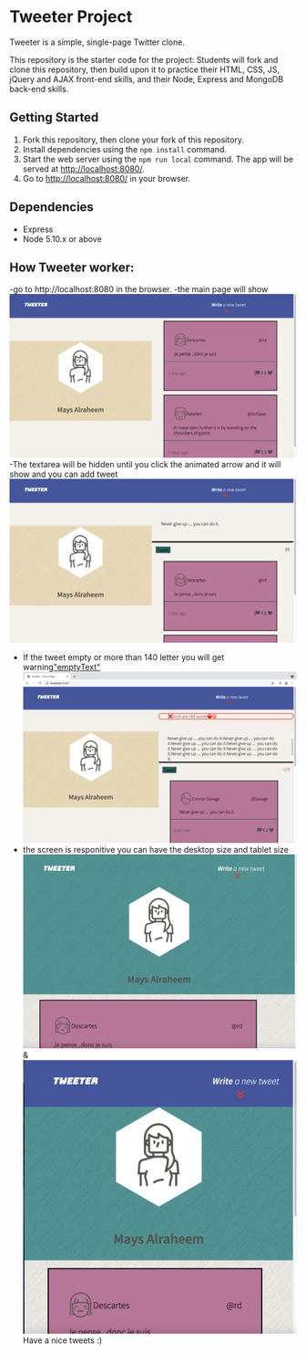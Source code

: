 # Tweeter Project

Tweeter is a simple, single-page Twitter clone.

This repository is the starter code for the project: Students will fork and clone this repository, then build upon it to practice their HTML, CSS, JS, jQuery and AJAX front-end skills, and their Node, Express and MongoDB back-end skills.

## Getting Started

1. Fork this repository, then clone your fork of this repository.
2. Install dependencies using the `npm install` command.
3. Start the web server using the `npm run local` command. The app will be served at <http://localhost:8080/>.
4. Go to <http://localhost:8080/> in your browser.

## Dependencies

- Express
- Node 5.10.x or above
## How Tweeter worker:
-go to http://localhost:8080 in the browser.
-the main page will show !["tweeterPage.png"](https://github.com/mays4/tweeter/blob/master/public/doc/tweeterPage.png?raw=true)
-The textarea will be hidden until you click the animated arrow and it will show and you can add tweet !["showText.png"](https://github.com/mays4/tweeter/blob/master/public/doc/showText.png?raw=true)
- If the tweet empty or more than 140 letter you will get warning["emptyText"](https://github.com/mays4/tweeter/blob/master/public/doc/emptyText.png?raw=true)
!["mortThan140.png"](https://github.com/mays4/tweeter/blob/master/public/doc/moreThan140.png?raw=true)
- the screen is responitive you can have the desktop size and tablet size !["tweeter-758.png"](https://github.com/mays4/tweeter/blob/master/public/doc/tweeter-768.png?raw=true) &!["smallerSize.png"](https://github.com/mays4/tweeter/blob/master/public/doc/smallerSize.png?raw=true)
Have a nice tweets :)
